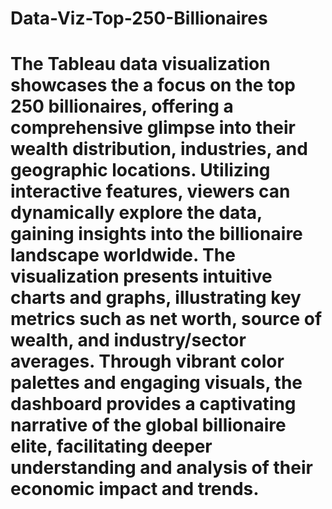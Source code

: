 # Data-Viz-Top-250-Billionaires
# The Tableau data visualization showcases the a focus on the top 250 billionaires, offering a comprehensive glimpse into their wealth distribution, industries, and geographic locations. Utilizing interactive features, viewers can dynamically explore the data, gaining insights into the billionaire landscape worldwide. The visualization presents intuitive charts and graphs, illustrating key metrics such as net worth, source of wealth, and industry/sector averages. Through vibrant color palettes and engaging visuals, the dashboard provides a captivating narrative of the global billionaire elite, facilitating deeper understanding and analysis of their economic impact and trends.
